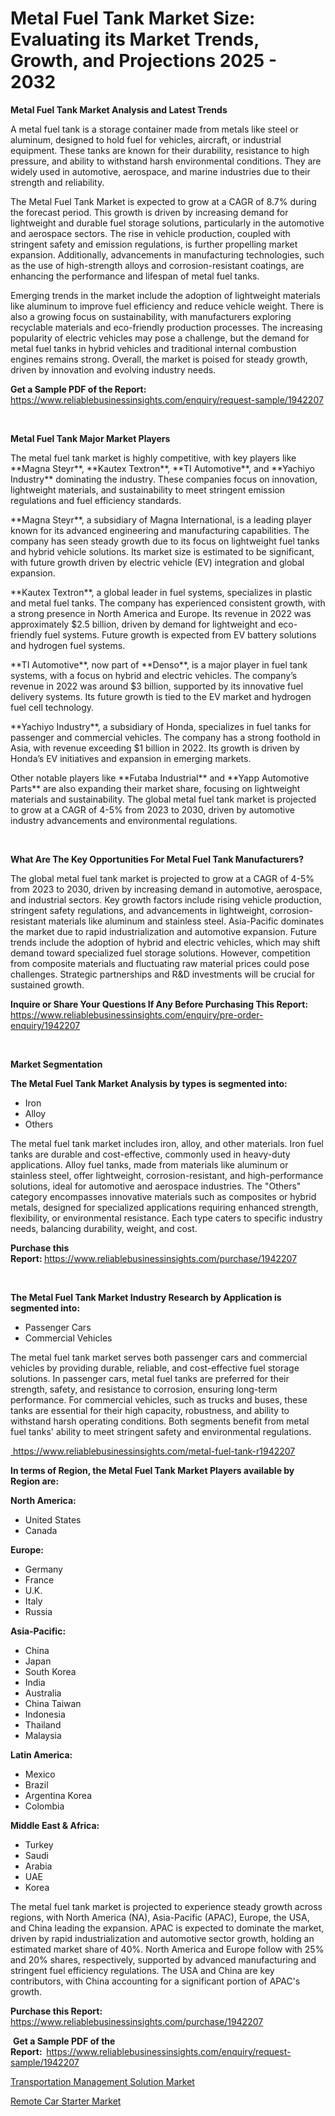 <p><h1>Metal Fuel Tank Market Size: Evaluating its Market Trends, Growth, and Projections 2025 - 2032</h1></p><p><strong>Metal Fuel Tank Market Analysis and Latest Trends</strong></p>
<p><p>A metal fuel tank is a storage container made from metals like steel or aluminum, designed to hold fuel for vehicles, aircraft, or industrial equipment. These tanks are known for their durability, resistance to high pressure, and ability to withstand harsh environmental conditions. They are widely used in automotive, aerospace, and marine industries due to their strength and reliability.</p><p>The Metal Fuel Tank Market is expected to grow at a CAGR of 8.7% during the forecast period. This growth is driven by increasing demand for lightweight and durable fuel storage solutions, particularly in the automotive and aerospace sectors. The rise in vehicle production, coupled with stringent safety and emission regulations, is further propelling market expansion. Additionally, advancements in manufacturing technologies, such as the use of high-strength alloys and corrosion-resistant coatings, are enhancing the performance and lifespan of metal fuel tanks.</p><p>Emerging trends in the market include the adoption of lightweight materials like aluminum to improve fuel efficiency and reduce vehicle weight. There is also a growing focus on sustainability, with manufacturers exploring recyclable materials and eco-friendly production processes. The increasing popularity of electric vehicles may pose a challenge, but the demand for metal fuel tanks in hybrid vehicles and traditional internal combustion engines remains strong. Overall, the market is poised for steady growth, driven by innovation and evolving industry needs.</p></p>
<p><strong>Get a Sample PDF of the Report:&nbsp;</strong> <a href="https://www.reliablebusinessinsights.com/enquiry/request-sample/1942207?utm_campaign=100&utm_medium=2&utm_source=Github&utm_content=ia&utm_term=23012025&utm_id=metal-fuel-tank">https://www.reliablebusinessinsights.com/enquiry/request-sample/1942207</a></p>
<p>&nbsp;</p>
<p><strong>Metal Fuel Tank Major Market Players</strong></p>
<p><p>The metal fuel tank market is highly competitive, with key players like **Magna Steyr**, **Kautex Textron**, **TI Automotive**, and **Yachiyo Industry** dominating the industry. These companies focus on innovation, lightweight materials, and sustainability to meet stringent emission regulations and fuel efficiency standards.</p><p>**Magna Steyr**, a subsidiary of Magna International, is a leading player known for its advanced engineering and manufacturing capabilities. The company has seen steady growth due to its focus on lightweight fuel tanks and hybrid vehicle solutions. Its market size is estimated to be significant, with future growth driven by electric vehicle (EV) integration and global expansion.</p><p>**Kautex Textron**, a global leader in fuel systems, specializes in plastic and metal fuel tanks. The company has experienced consistent growth, with a strong presence in North America and Europe. Its revenue in 2022 was approximately $2.5 billion, driven by demand for lightweight and eco-friendly fuel systems. Future growth is expected from EV battery solutions and hydrogen fuel systems.</p><p>**TI Automotive**, now part of **Denso**, is a major player in fuel tank systems, with a focus on hybrid and electric vehicles. The company’s revenue in 2022 was around $3 billion, supported by its innovative fuel delivery systems. Its future growth is tied to the EV market and hydrogen fuel cell technology.</p><p>**Yachiyo Industry**, a subsidiary of Honda, specializes in fuel tanks for passenger and commercial vehicles. The company has a strong foothold in Asia, with revenue exceeding $1 billion in 2022. Its growth is driven by Honda’s EV initiatives and expansion in emerging markets.</p><p>Other notable players like **Futaba Industrial** and **Yapp Automotive Parts** are also expanding their market share, focusing on lightweight materials and sustainability. The global metal fuel tank market is projected to grow at a CAGR of 4-5% from 2023 to 2030, driven by automotive industry advancements and environmental regulations.</p></p>
<p>&nbsp;</p>
<p><strong>What Are The Key Opportunities For Metal Fuel Tank Manufacturers?</strong></p>
<p><p>The global metal fuel tank market is projected to grow at a CAGR of 4-5% from 2023 to 2030, driven by increasing demand in automotive, aerospace, and industrial sectors. Key growth factors include rising vehicle production, stringent safety regulations, and advancements in lightweight, corrosion-resistant materials like aluminum and stainless steel. Asia-Pacific dominates the market due to rapid industrialization and automotive expansion. Future trends include the adoption of hybrid and electric vehicles, which may shift demand toward specialized fuel storage solutions. However, competition from composite materials and fluctuating raw material prices could pose challenges. Strategic partnerships and R&D investments will be crucial for sustained growth.</p></p>
<p><strong>Inquire or Share Your Questions If Any Before Purchasing This Report:</strong> <a href="https://www.reliablebusinessinsights.com/enquiry/pre-order-enquiry/1942207?utm_campaign=100&utm_medium=2&utm_source=Github&utm_content=ia&utm_term=23012025&utm_id=metal-fuel-tank">https://www.reliablebusinessinsights.com/enquiry/pre-order-enquiry/1942207</a></p>
<p>&nbsp;</p>
<p><strong>Market Segmentation</strong></p>
<p><strong>The Metal Fuel Tank Market Analysis by types is segmented into:</strong></p>
<p><ul><li>Iron</li><li>Alloy</li><li>Others</li></ul></p>
<p><p>The metal fuel tank market includes iron, alloy, and other materials. Iron fuel tanks are durable and cost-effective, commonly used in heavy-duty applications. Alloy fuel tanks, made from materials like aluminum or stainless steel, offer lightweight, corrosion-resistant, and high-performance solutions, ideal for automotive and aerospace industries. The "Others" category encompasses innovative materials such as composites or hybrid metals, designed for specialized applications requiring enhanced strength, flexibility, or environmental resistance. Each type caters to specific industry needs, balancing durability, weight, and cost.</p></p>
<p><strong>Purchase this Report:&nbsp;</strong><a href="https://www.reliablebusinessinsights.com/purchase/1942207?utm_campaign=100&utm_medium=2&utm_source=Github&utm_content=ia&utm_term=23012025&utm_id=metal-fuel-tank">https://www.reliablebusinessinsights.com/purchase/1942207</a></p>
<p>&nbsp;</p>
<p><strong>The Metal Fuel Tank Market Industry Research by Application is segmented into:</strong></p>
<p><ul><li>Passenger Cars</li><li>Commercial Vehicles</li></ul></p>
<p><p>The metal fuel tank market serves both passenger cars and commercial vehicles by providing durable, reliable, and cost-effective fuel storage solutions. In passenger cars, metal fuel tanks are preferred for their strength, safety, and resistance to corrosion, ensuring long-term performance. For commercial vehicles, such as trucks and buses, these tanks are essential for their high capacity, robustness, and ability to withstand harsh operating conditions. Both segments benefit from metal fuel tanks' ability to meet stringent safety and environmental regulations.</p></p>
<p><a href="https://www.reliablebusinessinsights.com/metal-fuel-tank-r1942207?utm_campaign=100&utm_medium=2&utm_source=Github&utm_content=ia&utm_term=23012025&utm_id=metal-fuel-tank">&nbsp;https://www.reliablebusinessinsights.com/metal-fuel-tank-r1942207</a></p>
<p><strong>In terms of Region, the Metal Fuel Tank Market Players available by Region are:</strong></p>
<p>
    <p> <strong> North America: </strong>
        <ul>
            <li>United States</li>
            <li>Canada</li>
        </ul>
        </p> 
    <p> <strong> Europe: </strong>
        <ul>
            <li>Germany</li>
            <li>France</li>
            <li>U.K.</li>
            <li>Italy</li>
            <li>Russia</li>
        </ul>
        </p> 
    <p> <strong> Asia-Pacific: </strong>
        <ul>
            <li>China</li>
            <li>Japan</li>
            <li>South Korea</li>
            <li>India</li>
            <li>Australia</li>
            <li>China Taiwan</li>
            <li>Indonesia</li>
            <li>Thailand</li>
            <li>Malaysia</li>
        </ul>
        </p> 
    <p> <strong> Latin America: </strong>
        <ul>
            <li>Mexico</li>
            <li>Brazil</li>
            <li>Argentina Korea</li>
            <li>Colombia</li>
        </ul>
        </p> 
    <p> <strong> Middle East & Africa: </strong>
        <ul>
            <li>Turkey</li>
            <li>Saudi</li>
            <li>Arabia</li>
            <li>UAE</li>
            <li>Korea</li>
        </ul>
    </p>
    </p>
<p><p>The metal fuel tank market is projected to experience steady growth across regions, with North America (NA), Asia-Pacific (APAC), Europe, the USA, and China leading the expansion. APAC is expected to dominate the market, driven by rapid industrialization and automotive sector growth, holding an estimated market share of 40%. North America and Europe follow with 25% and 20% shares, respectively, supported by advanced manufacturing and stringent fuel efficiency regulations. The USA and China are key contributors, with China accounting for a significant portion of APAC's growth.</p></p>
<p><strong>Purchase this Report: </strong><a href="https://www.reliablebusinessinsights.com/purchase/1942207?utm_campaign=100&utm_medium=2&utm_source=Github&utm_content=ia&utm_term=23012025&utm_id=metal-fuel-tank">https://www.reliablebusinessinsights.com/purchase/1942207</a></p>
<p>&nbsp;<strong>Get a Sample PDF of the Report:&nbsp;&nbsp;</strong><a href="https://www.reliablebusinessinsights.com/enquiry/request-sample/1942207?utm_campaign=100&utm_medium=2&utm_source=Github&utm_content=ia&utm_term=23012025&utm_id=metal-fuel-tank">https://www.reliablebusinessinsights.com/enquiry/request-sample/1942207</a></p>
<p><strong></strong></p>
<p><p><a href="https://github.com/janraimondo83/Market-Research-Report-List-1/blob/main/transportation-management-solution-market.md?utm_campaign=100&utm_medium=2&utm_source=Github&utm_content=ia&utm_term=23012025&utm_id=metal-fuel-tank">Transportation Management Solution Market</a></p><p><a href="https://github.com/musickyung75/Market-Research-Report-List-1/blob/main/remote-car-starter-market.md?utm_campaign=100&utm_medium=2&utm_source=Github&utm_content=ia&utm_term=23012025&utm_id=metal-fuel-tank">Remote Car Starter Market</a></p></p>